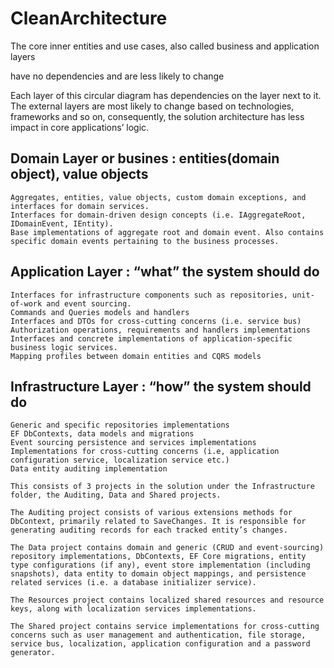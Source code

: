 # CleanArchitecture
The core inner entities and use cases, also called business and application layers

have no dependencies and are less likely to change

Each layer of this circular diagram has dependencies on the layer next to it. The external layers are most likely to change based on technologies, frameworks and so on, consequently, the solution architecture has less 
impact in core applications’ logic.​

Domain Layer or busines :  entities(domain object), value objects
-----------
	Aggregates, entities, value objects, custom domain exceptions, and interfaces for domain services.
 	Interfaces for domain-driven design concepts (i.e. IAggregateRoot, IDomainEvent, IEntity).
 	Base implementations of aggregate root and domain event. Also contains specific domain events pertaining to the business processes.
 
Application Layer       : “what” the system should do
---------------------
	Interfaces for infrastructure components such as repositories, unit-of-work and event sourcing.
	Commands and Queries models and handlers
	Interfaces and DTOs for cross-cutting concerns (i.e. service bus)
	Authorization operations, requirements and handlers implementations
	Interfaces and concrete implementations of application-specific business logic services.
	Mapping profiles between domain entities and CQRS models
 
Infrastructure Layer    : “how” the system should do
--------
	Generic and specific repositories implementations
	EF DbContexts, data models and migrations
	Event sourcing persistence and services implementations
	Implementations for cross-cutting concerns (i.e, application configuration service, localization service etc.)
	Data entity auditing implementation
	
	This consists of 3 projects in the solution under the Infrastructure folder, the Auditing, Data and Shared projects.

	The Auditing project consists of various extensions methods for DbContext, primarily related to SaveChanges. It is responsible for generating auditing records for each tracked entity’s changes.

	The Data project contains domain and generic (CRUD and event-sourcing) repository implementations, DbContexts, EF Core migrations, entity type configurations (if any), event store implementation (including snapshots), data entity to domain object mappings, and persistence related services (i.e. a database initializer service).

	The Resources project contains localized shared resources and resource keys, along with localization services implementations.

	The Shared project contains service implementations for cross-cutting concerns such as user management and authentication, file storage, service bus, localization, application configuration and a password generator.
